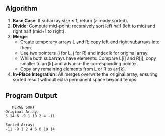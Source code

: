 ## Algorithm
1. **Base Case**: If subarray size ≤ 1, return (already sorted).
2. **Divide**: Compute mid-point; recursively sort left half (left to mid) and right half (mid+1 to right).
3. **Merge**:
   - Create temporary arrays L and R; copy left and right subarrays into them.
   - Use two pointers (i for L, j for R) and index k for original array.
   - While both subarrays have elements: Compare L[i] and R[j]; copy smaller to arr[k] and advance the corresponding pointer.
   - Copy any remaining elements from L or R to arr[k].
4. **In-Place Integration**: All merges overwrite the original array, ensuring sorted result without extra permanent space beyond temps.

## Program Output
```
   MERGE SORT
Original Array:    
5 14 6 -9 1 10 2 4 -11 

Sorted Array:
-11 -9 1 2 4 5 6 10 14 
```